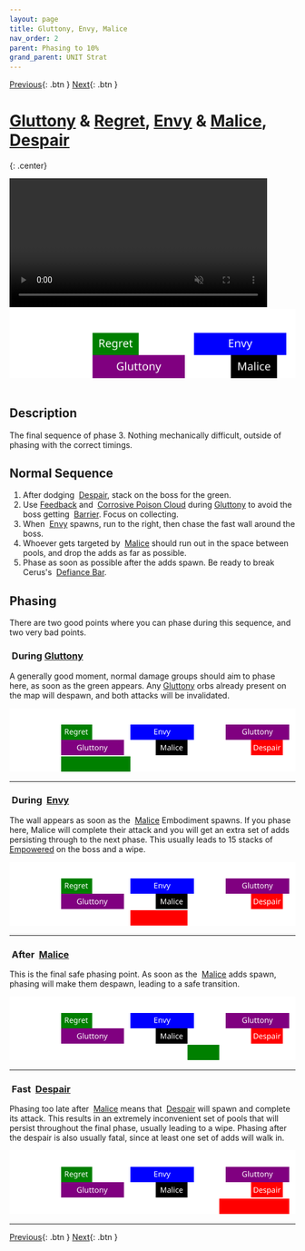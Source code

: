 ```yaml
---
layout: page
title: Gluttony, Envy, Malice
nav_order: 2
parent: Phasing to 10%
grand_parent: UNIT Strat
---
```


[Previous](seq6.html){: .btn } [Next](../phase4.html){: .btn }

# [Gluttony] & [Regret], [Envy] & [Malice], [Despair]
{: .center}

<video class="center" width="90%" controls muted>
  <source src="../../videos/phase3/seq7.mp4" type="video/mp4">
</video>

<img class="divider">

<img class="seq-img" src="../../timelines/images/phase3/seq7.svg">

<img class="divider">

## Description
The final sequence of phase 3. Nothing mechanically difficult, outside of phasing with the correct timings.

## Normal Sequence
1. After dodging <img class="inline empowered_add"> [Despair], stack on the boss for the green.
2. Use [Feedback](https://wiki.guildwars2.com/wiki/Feedback) and <img class="inline cpc"> [Corrosive Poison Cloud](https://wiki.guildwars2.com/wiki/Corrosive_Poison_Cloud) during [Gluttony] to avoid the boss getting <img class="inline barrier"> [Barrier]. Focus on collecting.
3. When <img class="inline empowered_add"> [Envy] spawns, run to the right, then chase the fast wall around the boss.
4. Whoever gets targeted by <img class="inline empowered_add"> [Malice] should run out in the space between pools, and drop the adds as far as possible.
5. Phase as soon as possible after the adds spawn. Be ready to break Cerus's <img class="inline defiance"> [Defiance Bar](https://wiki.guildwars2.com/wiki/Defiance_bar).

## Phasing
There are two good points where you can phase during this sequence, and two very bad points.

### <img class="inline ok"> During [Gluttony]
A generally good moment, normal damage groups should aim to phase here, as soon as the green appears. Any [Gluttony] orbs already present on the map will despawn, and both attacks will be invalidated.

<img class="seq-img" src="../../timelines/images/phasing/seq7/1.svg">

---

### <img class="inline notok"> During <img class="inline empowered_add"> [Envy]
The wall appears as soon as the <img class="inline empowered_add"> [Malice] Embodiment spawns. If you phase here, Malice will complete their attack and you will get an extra set of adds persisting through to the next phase. This usually leads to 15 stacks of <img class="inline empowered"> [Empowered] on the boss and a wipe.

<img class="seq-img" src="../../timelines/images/phasing/seq7/2.svg">

---

### <img class="inline ok"> After <img class="inline empowered_add"> [Malice]
This is the final safe phasing point. As soon as the <img class="inline empowered_add"> [Malice] adds spawn, phasing will make them despawn, leading to a safe transition.

<img class="seq-img" src="../../timelines/images/phasing/seq7/3.svg">

---

### <img class="inline notok"> Fast <img class="inline empowered_add"> [Despair]
Phasing too late after <img class="inline empowered_add"> [Malice] means that <img class="inline empowered_add"> [Despair] will spawn and complete its attack. This results in an extremely inconvenient set of pools that will persist throughout the final phase, usually leading to a wipe. Phasing after the despair is also usually fatal, since at least one set of adds will walk in.

<img class="seq-img" src="../../timelines/images/phasing/seq7/4.svg">

---

[Previous](seq6.html){: .btn } [Next](../phase4.html){: .btn }

[Rage]: ../../mechanics/aspects/despair.html
[Despair]: ../../mechanics/aspects/despair.html
[Gluttony]: ../../mechanics/aspects/despair.html
[Envy]: ../../mechanics/aspects/envy.html
[Regret]: ../../mechanics/aspects/regret.html
[Malice]: ../../mechanics/aspects/malice.html
[Barrier]: https://wiki.guildwars2.com/wiki/Barrier
[Empowered]: https://wiki.guildwars2.com/wiki/Empowered_(Cerus)